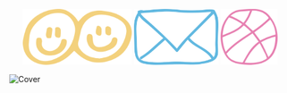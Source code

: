 
<p align="center">
  <a href="https://www.linkedin.com/in/margueritechoyer/"><img src="linkedin.png" alt="linkedin" style="height: 100px;"></a>
  <a href="mailto:margueritechoyer@gmail.com"><img src="mail.png" alt="email" style="height: 100px;"></a>
  <a href="https://dribbble.com/MargueriteC"><img src="dribbble.png" alt="dribbble" style="height: 100px;"></a>
</p>


![Cover](CVLM.jpg)


